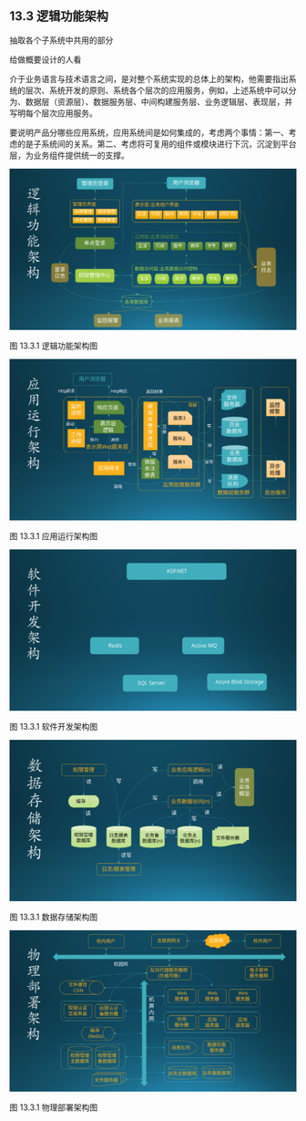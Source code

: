 
## 13.3 逻辑功能架构

抽取各个子系统中共用的部分

给做概要设计的人看

介于业务语言与技术语言之间，是对整个系统实现的总体上的架构，他需要指出系统的层次、系统开发的原则、系统各个层次的应用服务，例如，上述系统中可以分为、数据层（资源层）、数据服务层、中间构建服务层、业务逻辑层、表现层，并写明每个层次应用服务。

要说明产品分哪些应用系统，应用系统间是如何集成的，考虑两个事情：第一、考虑的是子系统间的关系。第二、考虑将可复用的组件或模块进行下沉，沉淀到平台层，为业务组件提供统一的支撑。

<img src="img/Slide13.SVG"/>

图 13.3.1 逻辑功能架构图


<img src="img/Slide14.SVG"/>

图 13.3.1 应用运行架构图

<img src="img/Slide15.SVG"/>

图 13.3.1 软件开发架构图


<img src="img/Slide16.SVG"/>

图 13.3.1 数据存储架构图

<img src="img/Slide17.SVG"/>

图 13.3.1 物理部署架构图
